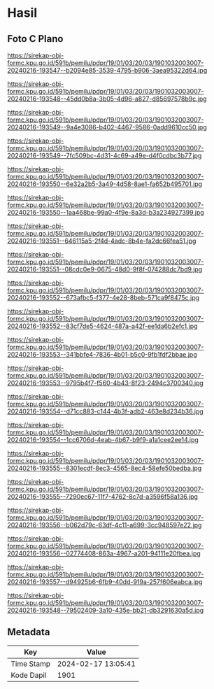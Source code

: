 # Hasil

## Foto C Plano

https://sirekap-obj-formc.kpu.go.id/591b/pemilu/pdpr/19/01/03/20/03/1901032003007-20240216-193547--b2094e85-3539-4795-b906-3aea95322d64.jpg

https://sirekap-obj-formc.kpu.go.id/591b/pemilu/pdpr/19/01/03/20/03/1901032003007-20240216-193548--45dd0b8a-3b05-4d96-a827-d85697578b9c.jpg

https://sirekap-obj-formc.kpu.go.id/591b/pemilu/pdpr/19/01/03/20/03/1901032003007-20240216-193549--9a4e3086-b402-4467-9586-0add9610cc50.jpg

https://sirekap-obj-formc.kpu.go.id/591b/pemilu/pdpr/19/01/03/20/03/1901032003007-20240216-193549--7fc509bc-4d31-4c69-a49e-d4f0cdbc3b77.jpg

https://sirekap-obj-formc.kpu.go.id/591b/pemilu/pdpr/19/01/03/20/03/1901032003007-20240216-193550--6e32a2b5-3a49-4d58-8ae1-fa652b495701.jpg

https://sirekap-obj-formc.kpu.go.id/591b/pemilu/pdpr/19/01/03/20/03/1901032003007-20240216-193550--1aa468be-99a0-4f9e-8a3d-b3a234927399.jpg

https://sirekap-obj-formc.kpu.go.id/591b/pemilu/pdpr/19/01/03/20/03/1901032003007-20240216-193551--646115a5-2f4d-4adc-8b4e-fa2dc66fea51.jpg

https://sirekap-obj-formc.kpu.go.id/591b/pemilu/pdpr/19/01/03/20/03/1901032003007-20240216-193551--08cdc0e9-0675-48d0-9f8f-074288dc7bd9.jpg

https://sirekap-obj-formc.kpu.go.id/591b/pemilu/pdpr/19/01/03/20/03/1901032003007-20240216-193552--673afbc5-f377-4e28-8beb-571ca9f8475c.jpg

https://sirekap-obj-formc.kpu.go.id/591b/pemilu/pdpr/19/01/03/20/03/1901032003007-20240216-193552--83cf7de5-4624-487a-a42f-ee1da6b2efc1.jpg

https://sirekap-obj-formc.kpu.go.id/591b/pemilu/pdpr/19/01/03/20/03/1901032003007-20240216-193553--341bbfe4-7836-4b01-b5c0-9fb1fdf2bbae.jpg

https://sirekap-obj-formc.kpu.go.id/591b/pemilu/pdpr/19/01/03/20/03/1901032003007-20240216-193553--9795b4f7-f560-4b43-8f23-2494c3700340.jpg

https://sirekap-obj-formc.kpu.go.id/591b/pemilu/pdpr/19/01/03/20/03/1901032003007-20240216-193554--d71cc883-c144-4b3f-adb2-463e8d234b36.jpg

https://sirekap-obj-formc.kpu.go.id/591b/pemilu/pdpr/19/01/03/20/03/1901032003007-20240216-193554--1cc6706d-4eab-4b67-b9f9-a1a1cee2ee14.jpg

https://sirekap-obj-formc.kpu.go.id/591b/pemilu/pdpr/19/01/03/20/03/1901032003007-20240216-193555--8301ecdf-8ec3-4565-8ec4-58efe50bedba.jpg

https://sirekap-obj-formc.kpu.go.id/591b/pemilu/pdpr/19/01/03/20/03/1901032003007-20240216-193555--7290ec67-11f7-4762-8c7d-a3596f58a136.jpg

https://sirekap-obj-formc.kpu.go.id/591b/pemilu/pdpr/19/01/03/20/03/1901032003007-20240216-193556--b062d79c-63df-4c11-a699-3cc948597e22.jpg

https://sirekap-obj-formc.kpu.go.id/591b/pemilu/pdpr/19/01/03/20/03/1901032003007-20240216-193556--02774408-863a-4967-a201-94111e20fbea.jpg

https://sirekap-obj-formc.kpu.go.id/591b/pemilu/pdpr/19/01/03/20/03/1901032003007-20240216-193557--d94925b6-6fb9-40dd-919a-257f606eabca.jpg

https://sirekap-obj-formc.kpu.go.id/591b/pemilu/pdpr/19/01/03/20/03/1901032003007-20240216-193548--79502409-3a10-435e-bb21-db3291630a5d.jpg


## Metadata

| Key        | Value               |
| ---------- | ------------------- |
| Time Stamp | 2024-02-17 13:05:41 |
| Kode Dapil | 1901                |



